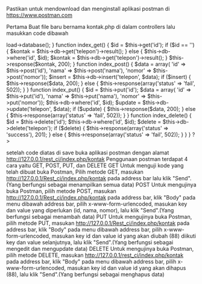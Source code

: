 Pastikan untuk mendownload dan menginstall aplikasi postman di https://www.postman.com

Pertama Buat file baru bernama kontak.php di dalam controllers lalu masukkan code dibawah

<?php

defined('BASEPATH') OR exit('No direct script access allowed');

require APPPATH . '/libraries/REST_Controller.php';
use Restserver\Libraries\REST_Controller;

class Kontak extends REST_Controller {

    function __construct($config = 'rest') {
        parent::__construct($config);
        $this->load->database();
    }

    function index_get() {
        $id = $this->get('id');
        if ($id == '') {
            $kontak = $this->db->get('telepon')->result();
        } else {
            $this->db->where('id', $id);
            $kontak = $this->db->get('telepon')->result();
        }
        $this->response($kontak, 200);
    }

    function index_post() {
        $data = array(
                    'id'           => $this->post('id'),
                    'nama'          => $this->post('nama'),
                    'nomor'    => $this->post('nomor'));
        $insert = $this->db->insert('telepon', $data);
        if ($insert) {
            $this->response($data, 200);
        } else {
            $this->response(array('status' => 'fail', 502));
        }
    }

    function index_put() {
        $id = $this->put('id');
        $data = array(
                    'id'       => $this->put('id'),
                    'nama'          => $this->put('nama'),
                    'nomor'    => $this->put('nomor'));
        $this->db->where('id', $id);
        $update = $this->db->update('telepon', $data);
        if ($update) {
            $this->response($data, 200);
        } else {
            $this->response(array('status' => 'fail', 502));
        }
    }

    function index_delete() {
        $id = $this->delete('id');
        $this->db->where('id', $id);
        $delete = $this->db->delete('telepon');
        if ($delete) {
            $this->response(array('status' => 'success'), 201);
        } else {
            $this->response(array('status' => 'fail', 502));
        }
    }

}
?>

setelah code diatas di save buka aplikasi postman dengan alamat http://127.0.0.1/rest_ci/index.php/kontak
Penggunaan postman terdapat 4 cara yaitu GET, POST, PUT, dan DELETE
GET
Untuk menguji kode yang telah dibuat buka Postman, Pilih metode GET, masukan http://127.0.0.1/Rest_ci/index.php/kontak pada address bar lalu klik "Send".(Yang berfungsi sebagai menampilkan semua data)
POST
Untuk mengujinya buka Postman, pilih metode POST, masukan http://127.0.0.1/Rest_ci/index.php/kontak pada address bar, klik "Body" pada menu dibawah address bar, pilih x-www-form-urlencoded, masukan key dan value yang diperlukan (id, nama, nomor), lalu klik "Send".(Yang berfungsi sebagai menambah data)
PUT
Untuk mengujinya buka Postman, pilih metode PUT, masukan http://127.0.0.1/Rest_ci/index.php/kontak pada address bar, klik "Body" pada menu dibawah address bar, pilih x-www-form-urlencoded, masukan key id dan value id yang akan diubah (88) diikuti key dan value selanjutnya, lalu klik "Send".(Yang berfungsi sebagai mengedit dan mengupdate data)
DELETE
Untuk mengujinya buka Postman, pilih metode DELETE, masukan http://127.0.0.1/rest_ci/index.php/kontak pada address bar, klik "Body" pada menu dibawah address bar, pilih x-www-form-urlencoded, masukan key id dan value id yang akan dihapus (88), lalu klik "Send".(Yang berfungsi sebagai menghapus data)
